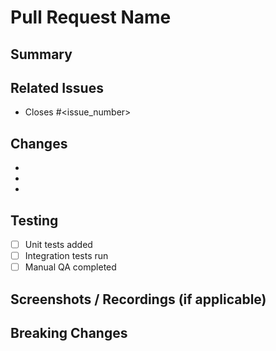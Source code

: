 # Pull Request Name
## Summary
<!-- Describe the changes you made in detail. Why is this change necessary? -->

## Related Issues
<!-- Link to related issues or tickets -->
- Closes #<issue_number>

## Changes
<!-- Bullet points of major changes -->
- 
- 
- 

## Testing
<!-- Describe how you tested your changes -->
- [ ] Unit tests added
- [ ] Integration tests run
- [ ] Manual QA completed

## Screenshots / Recordings (if applicable)
<!-- Add images or recordings to help reviewers understand changes -->

## Breaking Changes
<!-- List any breaking changes and how they might affect existing users -->
